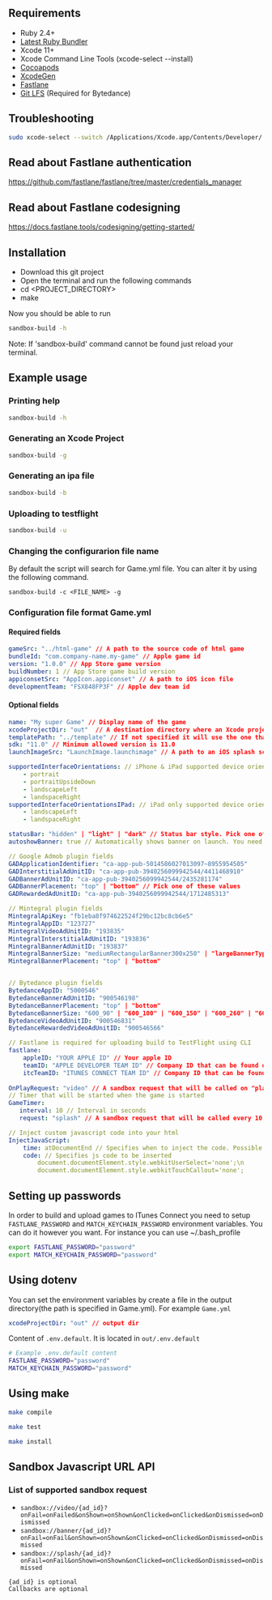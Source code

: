 
## Requirements
- Ruby 2.4+
- [Latest Ruby Bundler](https://bundler.io/)
- Xcode 11+
- Xcode Command Line Tools (xcode-select --install)
- [Cocoapods](https://cocoapods.org/)
- [XcodeGen](https://github.com/yonaskolb/XcodeGen)
- [Fastlane](https://fastlane.tools/)
- [Git LFS](https://git-lfs.github.com/) (Required for Bytedance)

## Troubleshooting
``` sh
sudo xcode-select --switch /Applications/Xcode.app/Contents/Developer/
```

## Read about Fastlane authentication
https://github.com/fastlane/fastlane/tree/master/credentials_manager

## Read about Fastlane codesigning
https://docs.fastlane.tools/codesigning/getting-started/

## Installation
- Download this git project
- Open the terminal and run the following commands
- cd <PROJECT_DIRECTORY>
- make

Now you should be able to run 
``` sh
sandbox-build -h
```
Note: If 'sandbox-build' command cannot be found just reload your terminal.

## Example usage
### Printing help
``` sh
sandbox-build -h
```
### Generating an Xcode Project
``` sh
sandbox-build -g
```

### Generating an ipa file
``` sh
sandbox-build -b
```

### Uploading to testflight
``` sh
sandbox-build -u
```

### Changing the configurarion file name
By default the script will search for Game.yml file. You can alter it by using the following command.
```
sandbox-build -c <FILE_NAME> -g
```

### Configuration file format Game.yml
#### Required fields
```yml
gameSrc: "../html-game" // A path to the source code of html game
bundleId: "com.company-name.my-game" // Apple game id 
version: "1.0.0" // App Store game version
buildNumber: 1 // App Store game build version
appiconsetSrc: "AppIcon.appiconset" // A path to iOS icon file
developmentTeam: "FSX848FP3F" // Apple dev team id
```

#### Optional fields
```yml
name: "My super Game" // Display name of the game
xcodeProjectDir: "out"  // A destination directory where an Xcode project wil be generated. But default it is "out"
templatePath: "../template" // If not specified it will use the one that was installed during "make install" or "make"
sdk: "11.0" // Minimum allowed version is 11.0
launchImageSrc: "LaunchImage.launchimage" // A path to an iOS splash screen image set

supportedInterfaceOrientations: // iPhone & iPad supported device orientation
    - portrait
    - portraitUpsideDown
    - landscapeLeft
    - landspaceRight
supportedInterfaceOrientationsIPad: // iPad only supported device orientation (Overwrites supportedInterfaceOrientations)
    - landscapeLeft
    - landspaceRight

statusBar: "hidden" | "light" | "dark" // Status bar style. Pick one of these values
autoshowBanner: true // Automatically shows banner on launch. You need to have only one active ad banner id, otherwise it will use the first it finds.

// Google Admob plugin fields
GADApplicationIdentifier: "ca-app-pub-5014586027013097~8955954505"
GADInterstitialAdUnitID: "ca-app-pub-3940256099942544/4411468910"
GADBannerAdUnitID: "ca-app-pub-3940256099942544/2435281174"
GADBannerPlacement: "top" | "bottom" // Pick one of these values
GADRewardedAdUnitID: "ca-app-pub-3940256099942544/1712485313"

// Mintegral plugin fields
MintegralApiKey: "fb1eba8f974622524f29bc12bc8cb6e5"
MintegralAppID: "123727"
MintegralVideoAdUnitID: "193835"
MintegralInterstitialAdUnitID: "193836"
MintegralBannerAdUnitID: "193837"
MintegralBannerSize: "mediumRectangularBanner300x250" | "largeBannerType320x90" | "smartBannerType" | "standardBannerType320x50" // Pick one of these values
MintegralBannerPlacement: "top" | "bottom"


// Bytedance plugin fields
BytedanceAppID: "5000546"
BytedanceBannerAdUnitID: "900546198"
BytedanceBannerPlacement: "top" | "bottom"
BytedanceBannerSize: "600_90" | "600_100" | "600_150" | "600_260" | "600_286" | "600_300" | "600_388" | "600_400" // Pick one of these values
BytedanceVideoAdUnitID: "900546831"
BytedanceRewardedVideoAdUnitID: "900546566"

// Fastlane is required for uploading build to TestFlight using CLI
fastlane:
    appleID: "YOUR APPLE ID" // Your apple ID
    teamID: "APPLE DEVELOPER TEAM ID" // Company ID that can be found on https://developer.apple.com
    itcTeamID: "ITUNES CONNECT TEAM ID" // Company ID that can be found on https://itunesconnect.apple.com/
    
OnPlayRequest: "video" // A sandbox request that will be called on "play". It is equivalent to "sandbox://video"
// Timer that will be started when the game is started
GameTimer:
   interval: 10 // Interval in seconds
   request: "splash" // A sandbox request that will be called every 10 seconds. It is equivalent to "sandbox://splash "

// Inject custom javascript code into your html
InjectJavaScript:
    time: atDocumentEnd // Specifies when to inject the code. Possible options: atDocumentStart or atDocumentEnd(preferred) . 
    code: // Specifies js code to be inserted
        document.documentElement.style.webkitUserSelect='none';\n
        document.documentElement.style.webkitTouchCallout='none';

```

## Setting up passwords
In order to build and upload games to ITunes Connect you need to setup ```FASTLANE_PASSWORD``` and ```MATCH_KEYCHAIN_PASSWORD``` environment variables. You can do it however you want. For instance you can use ~/.bash_profile
```sh
export FASTLANE_PASSWORD="password"
export MATCH_KEYCHAIN_PASSWORD="password"
```

## Using dotenv
You can set the environment variables by create a file in the output directory(the path is specified in Game.yml). 
For example ```Game.yml```
```yml
xcodeProjectDir: "out" // output dir
```
Content of ```.env.default```. It is located in ```out/.env.default```
```sh
# Example .env.default content
FASTLANE_PASSWORD="password"
MATCH_KEYCHAIN_PASSWORD="password"
```

## Using make
```sh
make compile
```
```sh
make test
```
```sh
make install
```

## Sandbox Javascript URL API
### List of supported sandbox request
- ```sandbox://video/{ad_id}?onFail=onFailed&onShown=onShown&onClicked=onClicked&onDismissed=onDismissed```
- ```sandbox://banner/{ad_id}?onFail=onFail&onShown=onShown&onClicked=onClicked&onDismissed=onDismissed```
- ```sandbox://splash/{ad_id}?onFail=onFail&onShown=onShown&onClicked=onClicked&onDismissed=onDismissed```
```
{ad_id} is optional
Callbacks are optional
```

